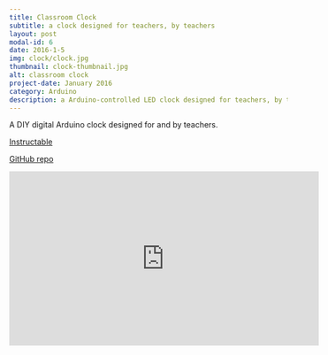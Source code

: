 ```yaml
---
title: Classroom Clock
subtitle: a clock designed for teachers, by teachers
layout: post
modal-id: 6
date: 2016-1-5
img: clock/clock.jpg
thumbnail: clock-thumbnail.jpg
alt: classroom clock
project-date: January 2016
category: Arduino
description: a Arduino-controlled LED clock designed for teachers, by teachers
---
```


A DIY digital Arduino clock designed for and by teachers.

[Instructable](https://www.instructables.com/id/Classroom-Clock/)

[GitHub repo](https://github.com/jdeboi/Classroom-Clock)

<div class="embed-responsive embed-responsive-16by9">
<iframe width="560" height="315" src="https://www.youtube.com/embed/bhV4uDYwKW8" frameborder="0" allow="autoplay; encrypted-media" allowfullscreen></iframe>
</div>
